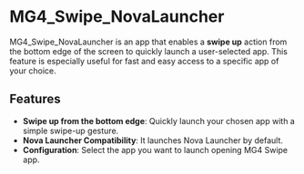 # MG4_Swipe_NovaLauncher

MG4_Swipe_NovaLauncher is an app that enables a **swipe up** action from the bottom edge of the screen to quickly launch a user-selected app. This feature is especially useful for fast and easy access to a specific app of your choice.

## Features

- **Swipe up from the bottom edge**: Quickly launch your chosen app with a simple swipe-up gesture.
- **Nova Launcher Compatibility**: It launches Nova Launcher by default.
- **Configuration**: Select the app you want to launch opening MG4 Swipe app.
